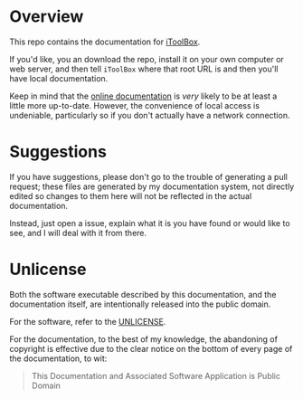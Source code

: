 # Overview

This repo contains the documentation for
[iToolBox](http://ourtimelines.com/itdoc/intro.html).

If you'd like, you an download the repo, install it on your own computer
or web server, and then tell `iToolBox` where that root URL is and then
you'll have local documentation.

Keep in mind that the
[online documentation](http://ourtimelines.com/itdoc/intro.html)
is _very_ likely to be at
least a little more up-to-date. However, the convenience of local access
is undeniable, particularly so if you don't actually have a network
connection.

# Suggestions

If you have suggestions, please don't go to the trouble of generating
a pull request; these files are generated by my documentation system,
not directly edited so changes to them here will not be reflected in
the actual documentation.

Instead, just open a issue, explain what it is you have found or would
like to see, and I will deal with it from there.

# Unlicense

Both the software executable described by this documentation, and the
documentation itself, are intentionally released into the public domain.


For the software, refer to the [UNLICENSE](UNLICENSE).

For the documentation, to the best of my knowledge, the abandoning
of copyright is effective due to the clear notice on the bottom
of every page of the documentation, to wit:

> This Documentation and Associated Software Application is Public Domain




